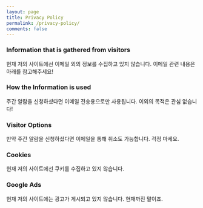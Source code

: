 ```yaml
---
layout: page
title: Privacy Policy
permalink: /privacy-policy/
comments: false
---
```


### Information that is gathered from visitors
현재 저의 사이트에선 이메일 외의 정보를 수집하고 있지 않습니다. 이메일 관련 내용은 아래를 참고해주세요!

### How the Information is used
주간 알람을 신청하셨다면 이메일 전송용으로만 사용됩니다. 이외의 목적은 관심 없습니다!

### Visitor Options
만약 주간 알람을 신청하셨다면 이메일을 통해 취소도 가능합니다. 걱정 마세요.

### Cookies
현재 저의 사이트에선 쿠키를 수집하고 있지 않습니다.

### Google Ads
현재 저의 사이트에는 광고가 게시되고 있지 않습니다. 현재까진 말이죠.